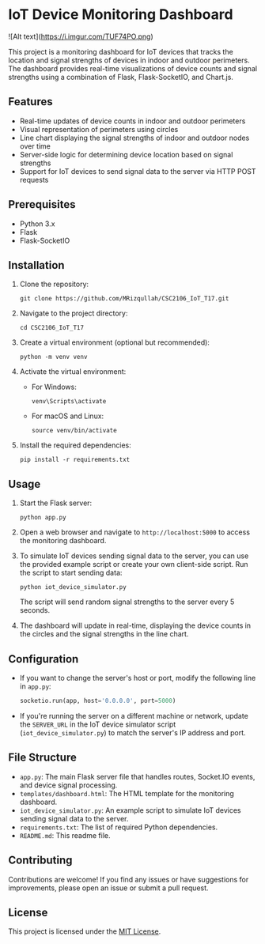 # IoT Device Monitoring Dashboard

!\[Alt text\](<https://i.imgur.com/TUF74PO.png>)

This project is a monitoring dashboard for IoT devices that tracks the location and signal strengths of devices in indoor and outdoor perimeters. The dashboard provides real-time visualizations of device counts and signal strengths using a combination of Flask, Flask-SocketIO, and Chart.js.

## Features

- Real-time updates of device counts in indoor and outdoor perimeters
- Visual representation of perimeters using circles
- Line chart displaying the signal strengths of indoor and outdoor nodes over time
- Server-side logic for determining device location based on signal strengths
- Support for IoT devices to send signal data to the server via HTTP POST requests

## Prerequisites

- Python 3.x
- Flask
- Flask-SocketIO

## Installation

1. Clone the repository:

   ```
   git clone https://github.com/MRizqullah/CSC2106_IoT_T17.git
   ```

2. Navigate to the project directory:

   ```
   cd CSC2106_IoT_T17
   ```

3. Create a virtual environment (optional but recommended):

   ```
   python -m venv venv
   ```

4. Activate the virtual environment:

   - For Windows:

     ```
     venv\Scripts\activate
     ```

   - For macOS and Linux:

     ```
     source venv/bin/activate
     ```

5. Install the required dependencies:

   ```
   pip install -r requirements.txt
   ```

## Usage

1. Start the Flask server:

   ```
   python app.py
   ```

2. Open a web browser and navigate to `http://localhost:5000` to access the monitoring dashboard.

3. To simulate IoT devices sending signal data to the server, you can use the provided example script or create your own client-side script. Run the script to start sending data:

   ```
   python iot_device_simulator.py
   ```

   The script will send random signal strengths to the server every 5 seconds.

4. The dashboard will update in real-time, displaying the device counts in the circles and the signal strengths in the line chart.

## Configuration

- If you want to change the server's host or port, modify the following line in `app.py`:

  ```python
  socketio.run(app, host='0.0.0.0', port=5000)
  ```

- If you're running the server on a different machine or network, update the `SERVER_URL` in the IoT device simulator script (`iot_device_simulator.py`) to match the server's IP address and port.

## File Structure

- `app.py`: The main Flask server file that handles routes, Socket.IO events, and device signal processing.
- `templates/dashboard.html`: The HTML template for the monitoring dashboard.
- `iot_device_simulator.py`: An example script to simulate IoT devices sending signal data to the server.
- `requirements.txt`: The list of required Python dependencies.
- `README.md`: This readme file.

## Contributing

Contributions are welcome! If you find any issues or have suggestions for improvements, please open an issue or submit a pull request.

## License

This project is licensed under the [MIT License](LICENSE).
